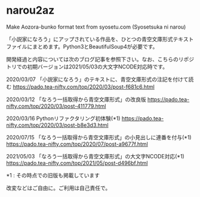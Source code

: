 # narou2az
Make Aozora-bunko format text from syosetu.com (Syosetsuka ni narou)

「小説家になろう」にアップされている作品を、ひとつの青空文庫形式テキストファイルにまとめます。Python3とBeautifulSoup4が必要です。

開発経過と内容については次のブログ記事を参照下さい。なお、こちらのリポジトリでの初期バージョンは2021/05/03の大文字NCODE対応時です。

2020/03/07 「小説家になろう」のテキストに、青空文庫形式の注記を付けて読む https://pado.tea-nifty.com/top/2020/03/post-f681c6.html 

2020/03/12 「なろう一括取得から青空文庫形式」の改良版 https://pado.tea-nifty.com/top/2020/03/post-411779.html 

2020/03/16 Pythonリファクタリング初体験(*1) https://pado.tea-nifty.com/top/2020/03/post-b8e3d3.html 

2020/07/15 「なろう一括取得から青空文庫形式」の小見出しに連番を付与(*1) https://pado.tea-nifty.com/top/2020/07/post-a9677f.html 

2021/05/03 「なろう一括取得から青空文庫形式」の大文字NCODE対応(*1) https://pado.tea-nifty.com/top/2021/05/post-d496bf.html 

*1 : その時点での旧版も掲載しています

改変などはご自由に。ご利用は自己責任で。
